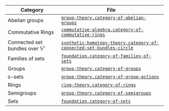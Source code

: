 | Category                      | File                                                                                                                                          |
| ----------------------------- | --------------------------------------------------------------------------------------------------------------------------------------------- |
| Abelian groups                | [`group-theory.category-of-abelian-groups`](group-theory.category-of-abelian-groups.md)                                                       |
| Commutative Rings             | [`commutative-algebra.category-of-commutative-rings`](commutative-algebra.category-of-commutative-rings.md)                                   |
| Connected set bundles over 𝕊¹ | [`synthetic-homotopy-theory.category-of-connected-set-bundles-circle`](synthetic-homotopy-theory.category-of-connected-set-bundles-circle.md) |
| Families of sets              | [`foundation.category-of-families-of-sets`](foundation.category-of-families-of-sets.md)                                                       |
| Groups                        | [`group-theory.category-of-groups`](group-theory.category-of-groups.md)                                                                       |
| `G`-sets                      | [`group-theory.category-of-group-actions`](group-theory.category-of-group-actions.md)                                                         |
| Rings                         | [`ring-theory.category-of-rings`](ring-theory.category-of-rings.md)                                                                           |
| Semigroups                    | [`group-theory.category-of-semigroups`](group-theory.category-of-semigroups.md)                                                               |
| Sets                          | [`foundation.category-of-sets`](foundation.category-of-sets.md)                                                                               |
